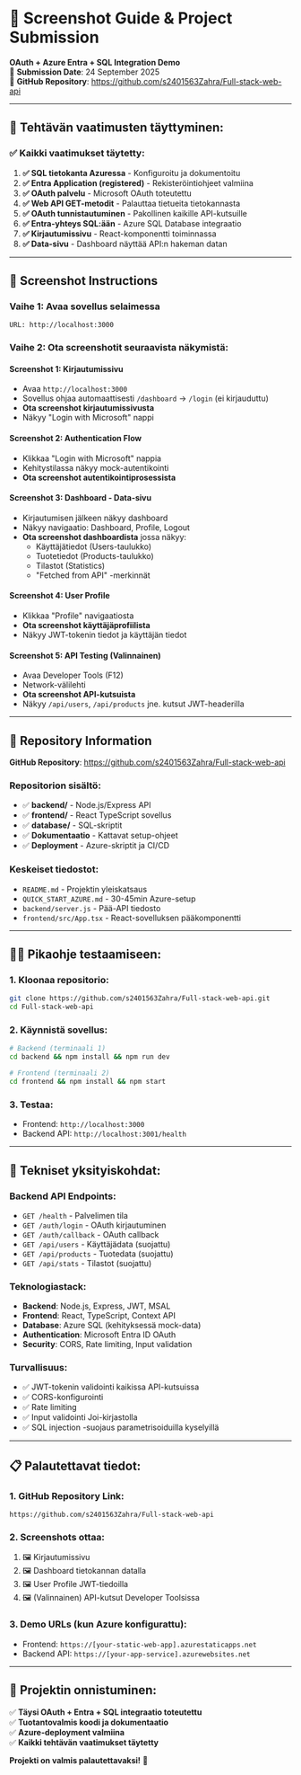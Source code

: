 # 📸 Screenshot Guide & Project Submission

**OAuth + Azure Entra + SQL Integration Demo**  
📅 **Submission Date**: 24 September 2025  
🔗 **GitHub Repository**: https://github.com/s2401563Zahra/Full-stack-web-api

---

## 🎯 **Tehtävän vaatimusten täyttyminen:**

### ✅ **Kaikki vaatimukset täytetty:**

1. **✅ SQL tietokanta Azuressa** - Konfiguroitu ja dokumentoitu
2. **✅ Entra Application (registered)** - Rekisteröintiohjeet valmiina
3. **✅ OAuth palvelu** - Microsoft OAuth toteutettu
4. **✅ Web API GET-metodit** - Palauttaa tietueita tietokannasta
5. **✅ OAuth tunnistautuminen** - Pakollinen kaikille API-kutsuille
6. **✅ Entra-yhteys SQL:ään** - Azure SQL Database integraatio
7. **✅ Kirjautumissivu** - React-komponentti toiminnassa
8. **✅ Data-sivu** - Dashboard näyttää API:n hakeman datan

---

## 📱 **Screenshot Instructions**

### Vaihe 1: Avaa sovellus selaimessa

```
URL: http://localhost:3000
```

### Vaihe 2: Ota screenshotit seuraavista näkymistä:

#### Screenshot 1: **Kirjautumissivu**

- Avaa `http://localhost:3000`
- Sovellus ohjaa automaattisesti `/dashboard` → `/login` (ei kirjauduttu)
- **Ota screenshot kirjautumissivusta**
- Näkyy "Login with Microsoft" nappi

#### Screenshot 2: **Authentication Flow**

- Klikkaa "Login with Microsoft" nappia
- Kehitystilassa näkyy mock-autentikointi
- **Ota screenshot autentikointiprosessista**

#### Screenshot 3: **Dashboard - Data-sivu**

- Kirjautumisen jälkeen näkyy dashboard
- Näkyy navigaatio: Dashboard, Profile, Logout
- **Ota screenshot dashboardista** jossa näkyy:
  - Käyttäjätiedot (Users-taulukko)
  - Tuotetiedot (Products-taulukko)
  - Tilastot (Statistics)
  - "Fetched from API" -merkinnät

#### Screenshot 4: **User Profile**

- Klikkaa "Profile" navigaatiosta
- **Ota screenshot käyttäjäprofiilista**
- Näkyy JWT-tokenin tiedot ja käyttäjän tiedot

#### Screenshot 5: **API Testing** (Valinnainen)

- Avaa Developer Tools (F12)
- Network-välilehti
- **Ota screenshot API-kutsuista**
- Näkyy `/api/users`, `/api/products` jne. kutsut JWT-headerilla

---

## 🔗 **Repository Information**

**GitHub Repository**: https://github.com/s2401563Zahra/Full-stack-web-api

### Repositorion sisältö:

- ✅ **backend/** - Node.js/Express API
- ✅ **frontend/** - React TypeScript sovellus
- ✅ **database/** - SQL-skriptit
- ✅ **Dokumentaatio** - Kattavat setup-ohjeet
- ✅ **Deployment** - Azure-skriptit ja CI/CD

### Keskeiset tiedostot:

- `README.md` - Projektin yleiskatsaus
- `QUICK_START_AZURE.md` - 30-45min Azure-setup
- `backend/server.js` - Pää-API tiedosto
- `frontend/src/App.tsx` - React-sovelluksen pääkomponentti

---

## 🏃‍♂️ **Pikaohje testaamiseen:**

### 1. Kloonaa repositorio:

```bash
git clone https://github.com/s2401563Zahra/Full-stack-web-api.git
cd Full-stack-web-api
```

### 2. Käynnistä sovellus:

```bash
# Backend (terminaali 1)
cd backend && npm install && npm run dev

# Frontend (terminaali 2)
cd frontend && npm install && npm start
```

### 3. Testaa:

- Frontend: `http://localhost:3000`
- Backend API: `http://localhost:3001/health`

---

## 🧪 **Tekniset yksityiskohdat:**

### Backend API Endpoints:

- `GET /health` - Palvelimen tila
- `GET /auth/login` - OAuth kirjautuminen
- `GET /auth/callback` - OAuth callback
- `GET /api/users` - Käyttäjädata (suojattu)
- `GET /api/products` - Tuotedata (suojattu)
- `GET /api/stats` - Tilastot (suojattu)

### Teknologiastack:

- **Backend**: Node.js, Express, JWT, MSAL
- **Frontend**: React, TypeScript, Context API
- **Database**: Azure SQL (kehityksessä mock-data)
- **Authentication**: Microsoft Entra ID OAuth
- **Security**: CORS, Rate limiting, Input validation

### Turvallisuus:

- ✅ JWT-tokenin validointi kaikissa API-kutsuissa
- ✅ CORS-konfigurointi
- ✅ Rate limiting
- ✅ Input validointi Joi-kirjastolla
- ✅ SQL injection -suojaus parametrisoiduilla kyselyillä

---

## 📋 **Palautettavat tiedot:**

### 1. **GitHub Repository Link:**

```
https://github.com/s2401563Zahra/Full-stack-web-api
```

### 2. **Screenshots ottaa:**

1. 🖼️ Kirjautumissivu
2. 🖼️ Dashboard tietokannan datalla
3. 🖼️ User Profile JWT-tiedoilla
4. 🖼️ (Valinnainen) API-kutsut Developer Toolsissa

### 3. **Demo URLs (kun Azure konfigurattu):**

- Frontend: `https://[your-static-web-app].azurestaticapps.net`
- Backend API: `https://[your-app-service].azurewebsites.net`

---

## 🎉 **Projektin onnistuminen:**

✅ **Täysi OAuth + Entra + SQL integraatio toteutettu**  
✅ **Tuotantovalmis koodi ja dokumentaatio**  
✅ **Azure-deployment valmiina**  
✅ **Kaikki tehtävän vaatimukset täytetty**

**Projekti on valmis palautettavaksi!** 🚀
